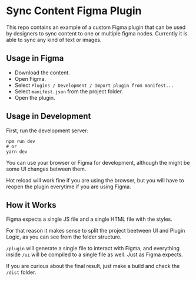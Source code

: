 # Sync Content Figma Plugin
This repo contains an example of a custom Figma plugin that can be used by designers to sync content to one or multiple figma nodes.
Currently it is able to sync any kind of text or images.

## Usage in Figma
- Download the content.
- Open Figma.
- Select ```Plugins / Development / Import plugin from manifest...```
- Select ```manifest.json``` from the project folder.
- Open the plugin.

## Usage in Development
First, run the development server:
```
npm run dev
# or
yarn dev
```

You can use your browser or Figma for development, although the might be some UI changes between them.

Hot reload will work fine if you are using the browser, but you will have to reopen the plugin everytime if you are using Figma.

## How it Works
Figma expects a single JS file and a single HTML file with the styles. 

For that reason it makes sense to split the project beetween UI and Plugin Logic, as you can see from the folder structure.

```/plugin``` will generate a single file to interact with Figma, and everything inside ```/ui``` will be compiled to a single file as well. Just as Figma expects.

If you are curious about the final result, just make a build and check the ```/dist``` folder.

